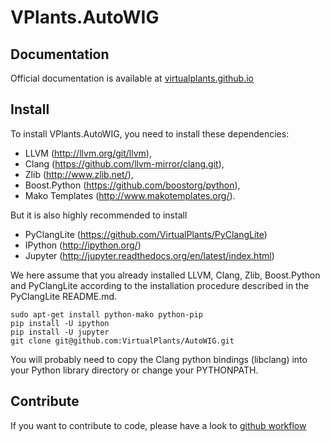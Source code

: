 # VPlants.AutoWIG

## Documentation

Official documentation is available at [virtualplants.github.io](http://virtualplants.github.io)

## Install

To install VPlants.AutoWIG, you need to install these dependencies:
  - LLVM (http://llvm.org/git/llvm),
  - Clang (https://github.com/llvm-mirror/clang.git),
  - Zlib (http://www.zlib.net/),
  - Boost.Python (https://github.com/boostorg/python),
  - Mako Templates (http://www.makotemplates.org/).
  
But it is also highly recommended to install
  - PyClangLite (https://github.com/VirtualPlants/PyClangLite)
  - IPython (http://ipython.org/)
  - Jupyter  (http://jupyter.readthedocs.org/en/latest/index.html)

We here assume that you already installed LLVM, Clang, Zlib, Boost.Python and PyClangLite according to the installation procedure described in the PyClangLite README.md.

```
sudo apt-get install python-mako python-pip
pip install -U ipython
pip install -U jupyter
git clone git@github.com:VirtualPlants/AutoWIG.git
```

You will probably need to copy the Clang python bindings (libclang) into your Python library directory or change your PYTHONPATH.

## Contribute

If you want to contribute to code, please have a look to [github workflow](http://virtualplants.github.io/contribute/devel/git-workflow.html)
